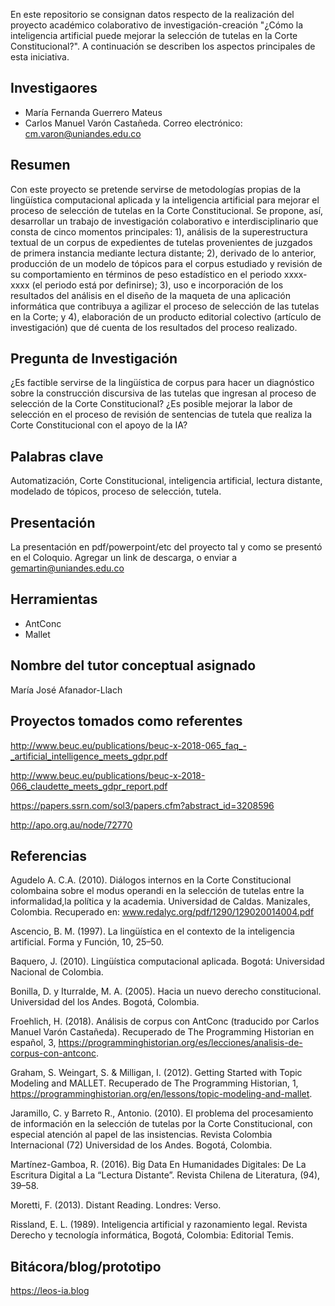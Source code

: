 En este repositorio se consignan datos respecto de la realización del proyecto académico colaborativo de investigación-creación "¿Cómo la inteligencia artificial puede mejorar la selección de tutelas en la Corte Constitucional?". A continuación se describen los aspectos principales de esta iniciativa.

## Investigaores

* María Fernanda Guerrero Mateus
* Carlos Manuel Varón Castañeda. Correo electrónico: cm.varon@uniandes.edu.co

## Resumen
Con este proyecto se pretende servirse de metodologías propias de la lingüística computacional aplicada y la inteligencia artificial para mejorar el proceso de selección de tutelas en la Corte Constitucional. Se propone, así, desarrollar un trabajo de investigación colaborativo e interdisciplinario que consta de cinco momentos principales: 1), análisis de la superestructura textual de un corpus de expedientes de tutelas provenientes de juzgados de primera instancia mediante lectura distante; 2), derivado de lo anterior, producción de un modelo de tópicos para el corpus estudiado y revisión de su comportamiento en términos de peso estadístico en el periodo xxxx-xxxx (el periodo está por definirse); 3), uso e incorporación de los resultados del análisis en el diseño de la maqueta de una aplicación informática que contribuya a agilizar el proceso de selección de las tutelas en la Corte; y 4), elaboración de un producto editorial colectivo (artículo de investigación) que dé cuenta de los resultados del proceso realizado.

## Pregunta de Investigación

¿Es factible servirse de la lingüística de corpus para hacer un diagnóstico sobre la construcción discursiva de las tutelas que ingresan al proceso de selección de la Corte Constitucional? ¿Es posible mejorar la labor de selección en el proceso de revisión de sentencias de tutela que realiza la Corte Constitucional con el apoyo de la IA?

## Palabras clave

Automatización, Corte Constitucional, inteligencia artificial, lectura distante, modelado de tópicos, proceso de selección, tutela.

## Presentación

La presentación en pdf/powerpoint/etc del proyecto tal y como se presentó en el Coloquio. Agregar un link de descarga, o enviar a gemartin@uniandes.edu.co

## Herramientas

* AntConc
* Mallet

## Nombre del tutor conceptual asignado

María José Afanador-Llach

## Proyectos tomados como referentes

http://www.beuc.eu/publications/beuc-x-2018-065_faq_-_artificial_intelligence_meets_gdpr.pdf

http://www.beuc.eu/publications/beuc-x-2018-066_claudette_meets_gdpr_report.pdf

https://papers.ssrn.com/sol3/papers.cfm?abstract_id=3208596

http://apo.org.au/node/72770

## Referencias

Agudelo A. C.A. (2010). Diálogos internos en la Corte Constitucional colombaina sobre el modus operandi en la selección de tutelas entre la informalidad,la política y la academia. Universidad de Caldas. Manizales, Colombia. Recuperado en: www.redalyc.org/pdf/1290/129020014004.pdf

Ascencio, B. M. (1997). La lingüística en el contexto de la inteligencia artificial. Forma y Función, 10, 25–50.

Baquero, J. (2010). Lingüística computacional aplicada. Bogotá: Universidad Nacional de Colombia.

Bonilla, D. y Iturralde, M. A. (2005). Hacia un nuevo derecho constitucional. Universidad del los Andes. Bogotá, Colombia.

Froehlich, H. (2018). Análisis de corpus con AntConc (traducido por Carlos Manuel Varón Castañeda). Recuperado de The Programming Historian en español, 3, https://programminghistorian.org/es/lecciones/analisis-de-corpus-con-antconc.

Graham, S. Weingart, S. & Milligan, I. (2012). Getting Started with Topic Modeling and MALLET. Recuperado de The Programming Historian, 1, https://programminghistorian.org/en/lessons/topic-modeling-and-mallet.

Jaramillo, C. y Barreto R., Antonio. (2010). El problema del procesamiento de información en la selección de tutelas por la Corte Constitucional, con especial atención al papel de las insistencias. Revista Colombia Internacional (72) Universidad de los Andes. Bogotá, Colombia.

Martínez-Gamboa, R. (2016). Big Data En Humanidades Digitales: De La Escritura Digital a La “Lectura Distante”. Revista Chilena de Literatura, (94), 39–58.

Moretti, F. (2013). Distant Reading. Londres: Verso.

Rissland, E. L. (1989). Inteligencia artificial y razonamiento legal. Revista Derecho y tecnología informática, Bogotá, Colombia: Editorial Temis.

## Bitácora/blog/prototipo

https://leos-ia.blog 
